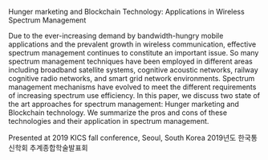 Hunger marketing and Blockchain Technology: Applications in Wireless Spectrum Management

Due to the ever-increasing demand by bandwidth-hungry mobile applications and the prevalent growth in wireless communication, effective spectrum management continues to constitute an important issue. So many spectrum management techniques have been employed in different areas including broadband satellite systems, cognitive acoustic networks, railway cognitive radio networks, and smart grid network environments. Spectrum management mechanisms have evolved to meet the different requirements of increasing spectrum use efficiency.  In this paper, we discuss two state of the art approaches for spectrum management: Hunger marketing and Blockchain technology. We summarize the pros and cons of these technologies and their application in spectrum management.

Presented at 2019 KICS fall conference, Seoul, South Korea
2019년도 한국통신학회 추계종합학술발표회
